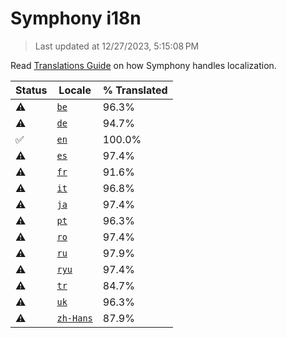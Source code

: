 # Symphony i18n

> Last updated at 12/27/2023, 5:15:08 PM

Read [Translations Guide](https://github.com/zyrouge/symphony/wiki/Translations-Guide) on how Symphony handles localization.

| Status | Locale | % Translated |
| --- | --- | --- |
| ⚠️ | [`be`](https://github.com/zyrouge/symphony/blob/main/i18n/be.toml) | 96.3% |
| ⚠️ | [`de`](https://github.com/zyrouge/symphony/blob/main/i18n/de.toml) | 94.7% |
| ✅ | [`en`](https://github.com/zyrouge/symphony/blob/main/i18n/en.toml) | 100.0% |
| ⚠️ | [`es`](https://github.com/zyrouge/symphony/blob/main/i18n/es.toml) | 97.4% |
| ⚠️ | [`fr`](https://github.com/zyrouge/symphony/blob/main/i18n/fr.toml) | 91.6% |
| ⚠️ | [`it`](https://github.com/zyrouge/symphony/blob/main/i18n/it.toml) | 96.8% |
| ⚠️ | [`ja`](https://github.com/zyrouge/symphony/blob/main/i18n/ja.toml) | 97.4% |
| ⚠️ | [`pt`](https://github.com/zyrouge/symphony/blob/main/i18n/pt.toml) | 96.3% |
| ⚠️ | [`ro`](https://github.com/zyrouge/symphony/blob/main/i18n/ro.toml) | 97.4% |
| ⚠️ | [`ru`](https://github.com/zyrouge/symphony/blob/main/i18n/ru.toml) | 97.9% |
| ⚠️ | [`ryu`](https://github.com/zyrouge/symphony/blob/main/i18n/ryu.toml) | 97.4% |
| ⚠️ | [`tr`](https://github.com/zyrouge/symphony/blob/main/i18n/tr.toml) | 84.7% |
| ⚠️ | [`uk`](https://github.com/zyrouge/symphony/blob/main/i18n/uk.toml) | 96.3% |
| ⚠️ | [`zh-Hans`](https://github.com/zyrouge/symphony/blob/main/i18n/zh-Hans.toml) | 87.9% |
